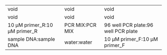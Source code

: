 ||||
|----|----|----|
|void|void|void|
|void|void|void|
|10 μM primer_R:10 μM primer_R|PCR MIX:PCR MIX|96 well PCR plate:96 well PCR plate|
|sample DNA:sample DNA|water:water|10 μM primer_F:10 μM primer_F|
